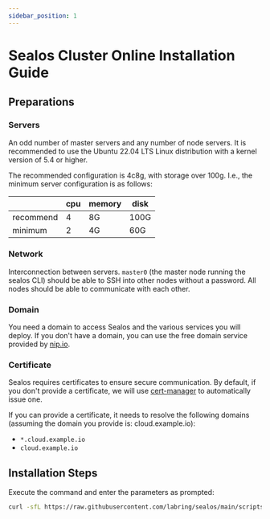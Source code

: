 ```yaml
---
sidebar_position: 1
---
```


# Sealos Cluster Online Installation Guide

## Preparations

### Servers
An odd number of master servers and any number of node servers. It is recommended to use the Ubuntu 22.04 LTS Linux distribution with a kernel version of 5.4 or higher.

The recommended configuration is 4c8g, with storage over 100g. I.e., the minimum server configuration is as follows:

|           | cpu | memory | disk |
|-----------|-----|--------|------|
| recommend | 4   | 8G     | 100G |
| minimum   | 2   | 4G     | 60G  |

### Network
Interconnection between servers. `master0` (the master node running the sealos CLI) should be able to SSH into other nodes without a password. All nodes should be able to communicate with each other.

### Domain
You need a domain to access Sealos and the various services you will deploy. If you don't have a domain, you can use the free domain service provided by [nip.io](https://nip.io).

### Certificate
Sealos requires certificates to ensure secure communication. By default, if you don't provide a certificate, we will use [cert-manager](https://cert-manager.io/docs/) to automatically issue one.

If you can provide a certificate, it needs to resolve the following domains (assuming the domain you provide is: cloud.example.io):
- `*.cloud.example.io`
- `cloud.example.io`

## Installation Steps

Execute the command and enter the parameters as prompted:

```bash 
curl -sfL https://raw.githubusercontent.com/labring/sealos/main/scripts/cloud/install.sh | sudo bash -s
```
